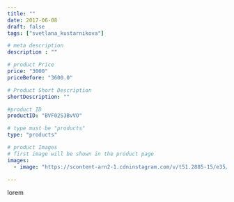 ```yaml
---
title: ""
date: 2017-06-08
draft: false
tags: ["svetlana_kustarnikova"]

# meta description
description : ""

# product Price
price: "3000"
priceBefore: "3600.0"

# Product Short Description
shortDescription: ""

#product ID
productID: "BVF02S3BvVO"

# type must be "products"
type: "products"

# product Images
# first image will be shown in the product page
images:
  - image: "https://scontent-arn2-1.cdninstagram.com/v/t51.2885-15/e35/18947950_387551231639766_1563290902296788992_n.jpg?se=7&tp=1&_nc_ht=scontent-arn2-1.cdninstagram.com&_nc_cat=106&_nc_ohc=DLDS7efjS4MAX_UB3w8&ccb=7-4&oh=17c0abbadce030949ed21f5575e2647f&oe=6083AFD7&ig_cache_key=MTUzMjg2MzY3NzcxMDM5ODc5OA%3D%3D.2-ccb7-4"

---
```

lorem
